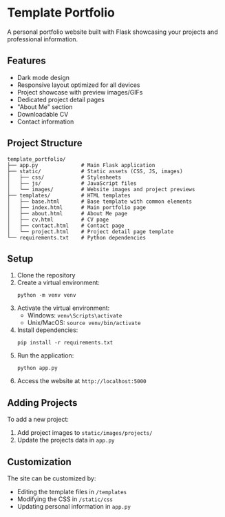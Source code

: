 # Template Portfolio

A personal portfolio website built with Flask showcasing your projects and professional information.

## Features

- Dark mode design
- Responsive layout optimized for all devices
- Project showcase with preview images/GIFs
- Dedicated project detail pages
- "About Me" section
- Downloadable CV
- Contact information

## Project Structure

```
template_portfolio/
├── app.py              # Main Flask application
├── static/             # Static assets (CSS, JS, images)
│   ├── css/            # Stylesheets
│   ├── js/             # JavaScript files
│   └── images/         # Website images and project previews
├── templates/          # HTML templates
│   ├── base.html       # Base template with common elements
│   ├── index.html      # Main portfolio page
│   ├── about.html      # About Me page
│   ├── cv.html         # CV page
│   ├── contact.html    # Contact page
│   └── project.html    # Project detail page template
└── requirements.txt    # Python dependencies
```

## Setup

1. Clone the repository
2. Create a virtual environment:
   ```
   python -m venv venv
   ```
3. Activate the virtual environment:
   - Windows: `venv\Scripts\activate`
   - Unix/MacOS: `source venv/bin/activate`
4. Install dependencies:
   ```
   pip install -r requirements.txt
   ```
5. Run the application:
   ```
   python app.py
   ```
6. Access the website at `http://localhost:5000`

## Adding Projects

To add a new project:
1. Add project images to `static/images/projects/`
2. Update the projects data in `app.py`

## Customization

The site can be customized by:
- Editing the template files in `/templates`
- Modifying the CSS in `/static/css`
- Updating personal information in `app.py`
